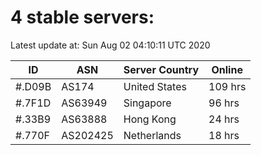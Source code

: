 # 4 stable servers:

Latest update at: Sun Aug 02 04:10:11 UTC 2020

| ID | ASN | Server Country | Online |
| -- | --- | -------------- | ------ |
| #.D09B | AS174 | United States | 109 hrs |
| #.7F1D | AS63949 | Singapore | 96 hrs |
| #.33B9 | AS63888 | Hong Kong | 24 hrs |
| #.770F | AS202425 | Netherlands | 18 hrs |

